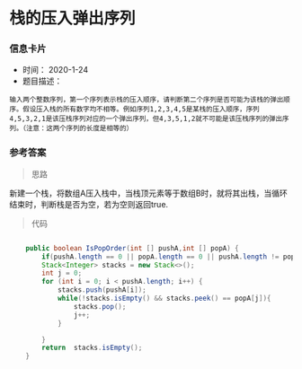 # 栈的压入弹出序列 

### 信息卡片 

- 时间： 2020-1-24
- 题目描述：

```
输入两个整数序列，第一个序列表示栈的压入顺序，请判断第二个序列是否可能为该栈的弹出顺序。假设压入栈的所有数字均不相等。例如序列1,2,3,4,5是某栈的压入顺序，序列4,5,3,2,1是该压栈序列对应的一个弹出序列，但4,3,5,1,2就不可能是该压栈序列的弹出序列。（注意：这两个序列的长度是相等的）
```

 

### 参考答案

> 思路

新建一个栈，将数组A压入栈中，当栈顶元素等于数组B时，就将其出栈，当循环结束时，判断栈是否为空，若为空则返回true. 




> 代码

```java

    public boolean IsPopOrder(int [] pushA,int [] popA) {
        if(pushA.length == 0 || popA.length == 0 || pushA.length != popA.length) return false;
        Stack<Integer> stacks = new Stack<>();
        int j = 0;
        for (int i = 0; i < pushA.length; i++) {
            stacks.push(pushA[i]);
            while(!stacks.isEmpty() && stacks.peek() == popA[j]){
                stacks.pop();
                j++;
            }

        }
        return  stacks.isEmpty();
    }
```


